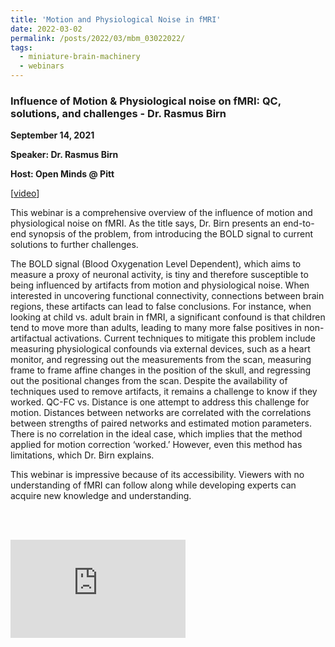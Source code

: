 ```yaml
---
title: 'Motion and Physiological Noise in fMRI'
date: 2022-03-02
permalink: /posts/2022/03/mbm_03022022/
tags:
  - miniature-brain-machinery
  - webinars
---
```


### Influence of Motion & Physiological noise on fMRI: QC, solutions, and challenges - Dr. Rasmus Birn

**September 14, 2021**

**Speaker: Dr. Rasmus Birn**

**Host: Open Minds @ Pitt**

[[video](https://www.youtube.com/watch?v=z2d_3eyzfJw)]

This webinar is a comprehensive overview of the influence of motion and physiological noise on fMRI. As the title says, Dr. Birn presents an end-to-end synopsis of the problem, from introducing the BOLD signal to current solutions to further challenges.

The BOLD signal (Blood Oxygenation Level Dependent), which aims to measure a proxy of neuronal activity, is tiny and therefore susceptible to being influenced by artifacts from motion and physiological noise. When interested in uncovering functional connectivity, connections between brain regions, these artifacts can lead to false conclusions. For instance, when looking at child vs. adult brain in fMRI, a significant confound is that children tend to move more than adults, leading to many more false positives in non-artifactual activations. Current techniques to mitigate this problem include measuring physiological confounds via external devices, such as a heart monitor, and regressing out the measurements from the scan, measuring frame to frame affine changes in the position of the skull, and regressing out the positional changes from the scan. Despite the availability of techniques used to remove artifacts, it remains a challenge to know if they worked. QC-FC vs. Distance is one attempt to address this challenge for motion. Distances between networks are correlated with the correlations between strengths of paired networks and estimated motion parameters. There is no correlation in the ideal case, which implies that the method applied for motion correction ‘worked.’ However, even this method has limitations, which Dr. Birn explains.

This webinar is impressive because of its accessibility. Viewers with no understanding of fMRI can follow along while developing experts can acquire new knowledge and understanding.

<br><br>
<iframe width="280" height="157" src="https://www.youtube.com/embed/z2d_3eyzfJw" title="YouTube video player" frameborder="0" allow="accelerometer; autoplay; clipboard-write; encrypted-media; gyroscope; picture-in-picture" allowfullscreen></iframe>